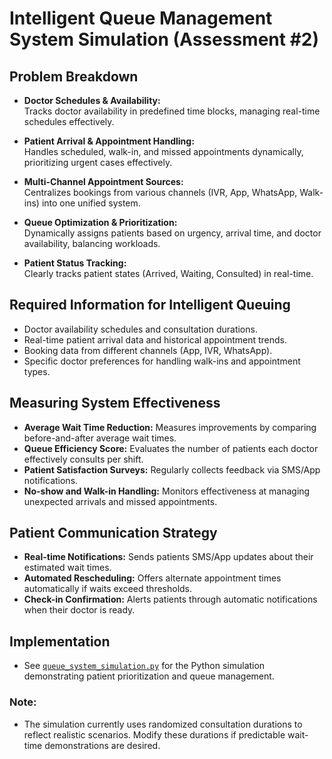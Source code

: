 # Intelligent Queue Management System Simulation (Assessment #2)

## Problem Breakdown
- **Doctor Schedules & Availability:**  
  Tracks doctor availability in predefined time blocks, managing real-time schedules effectively.

- **Patient Arrival & Appointment Handling:**  
  Handles scheduled, walk-in, and missed appointments dynamically, prioritizing urgent cases effectively.

- **Multi-Channel Appointment Sources:**  
  Centralizes bookings from various channels (IVR, App, WhatsApp, Walk-ins) into one unified system.

- **Queue Optimization & Prioritization:**  
  Dynamically assigns patients based on urgency, arrival time, and doctor availability, balancing workloads.

- **Patient Status Tracking:**  
  Clearly tracks patient states (Arrived, Waiting, Consulted) in real-time.

## Required Information for Intelligent Queuing
- Doctor availability schedules and consultation durations.
- Real-time patient arrival data and historical appointment trends.
- Booking data from different channels (App, IVR, WhatsApp).
- Specific doctor preferences for handling walk-ins and appointment types.

## Measuring System Effectiveness
- **Average Wait Time Reduction:** Measures improvements by comparing before-and-after average wait times.
- **Queue Efficiency Score:** Evaluates the number of patients each doctor effectively consults per shift.
- **Patient Satisfaction Surveys:** Regularly collects feedback via SMS/App notifications.
- **No-show and Walk-in Handling:** Monitors effectiveness at managing unexpected arrivals and missed appointments.

## Patient Communication Strategy
- **Real-time Notifications:** Sends patients SMS/App updates about their estimated wait times.
- **Automated Rescheduling:** Offers alternate appointment times automatically if waits exceed thresholds.
- **Check-in Confirmation:** Alerts patients through automatic notifications when their doctor is ready.

## Implementation
- See [`queue_system_simulation.py`](queue_system_simulation.py) for the Python simulation demonstrating patient prioritization and queue management.

### Note:
- The simulation currently uses randomized consultation durations to reflect realistic scenarios. Modify these durations if predictable wait-time demonstrations are desired.
